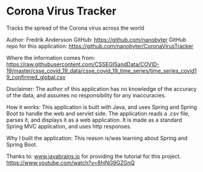 # Corona Virus Tracker
Tracks the spread of the Corona virus across the world

Author:
Fredrik Andersson
GitHub: https://github.com/nanobyter
GitHub repo for this application: https://github.com/nanobyter/CoronaVirusTracker


Where the information comes from:
https://raw.githubusercontent.com/CSSEGISandData/COVID-19/master/csse_covid_19_data/csse_covid_19_time_series/time_series_covid19_confirmed_global.csv

Disclaimer:
The author of this application has no knowledge of the accuracy of the data, and assumes no responsibility for any inaccuracies.

How it works:
This application is built with Java, and uses Spring and Spring Boot to handle the web and servlet side.
The application reads a .csv file, parses it, and displays it as a web application.
It is made as a standard Spring MVC application, and uses http responses.

Why I built the application:
This reason is/was learning about Spring and Spring Boot.

Thanks to:
www.javabrains.io for providing the tutorial for this project.
https://www.youtube.com/watch?v=8hjNG9GZGnQ 
